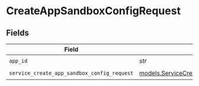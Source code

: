# CreateAppSandboxConfigRequest


## Fields

| Field                                                                                            | Type                                                                                             | Required                                                                                         | Description                                                                                      |
| ------------------------------------------------------------------------------------------------ | ------------------------------------------------------------------------------------------------ | ------------------------------------------------------------------------------------------------ | ------------------------------------------------------------------------------------------------ |
| `app_id`                                                                                         | *str*                                                                                            | :heavy_check_mark:                                                                               | app ID                                                                                           |
| `service_create_app_sandbox_config_request`                                                      | [models.ServiceCreateAppSandboxConfigRequest](../models/servicecreateappsandboxconfigrequest.md) | :heavy_check_mark:                                                                               | Input                                                                                            |